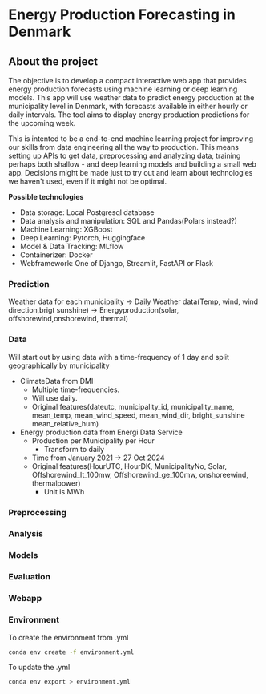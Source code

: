 # Energy Production Forecasting in Denmark #

## About the project ##
The objective is to develop a compact interactive web app that provides energy production forecasts using machine learning or deep learning models. This app will use weather data to predict energy production at the municipality level in Denmark, with forecasts available in either hourly or daily intervals. The tool aims to display energy production predictions for the upcoming week.

This is intented to be a end-to-end machine learning project for improving our skills from data engineering all the way to production.
This means setting up APIs to get data, preprocessing and analyzing data, training perhaps both shallow - and deep learning models and building a small web app.
Decisions might be made just to try out and learn about technologies we haven't used, even if it might not be optimal.

**Possible technologies** 
- Data storage: Local Postgresql database 
- Data analysis and manipulation: SQL and Pandas(Polars instead?)
- Machine Learning: XGBoost
- Deep Learning: Pytorch, Huggingface
- Model & Data Tracking: MLflow
- Containerizer: Docker
- Webframework: One of Django, Streamlit, FastAPI or Flask 


###  Prediction ###
Weather data for each municipality -> 
Daily Weather data(Temp, wind, wind direction,brigt sunshine) -> Energyproduction(solar, offshorewind,onshorewind, thermal)

### **Data** ###
Will start out by using data with a time-frequency of 1 day and split geographically by municipality
- ClimateData from DMI
    - Multiple time-frequencies.
    - Will use daily.
    - Original features(dateutc, municipality_id, municipality_name, mean_temp, mean_wind_speed, mean_wind_dir, bright_sunshine mean_relative_hum)
- Energy production data from Energi Data Service
    - Production per Municipality per Hour
        - Transform to daily
    - Time from January 2021 -> 27 Oct 2024
    - Original features(HourUTC, HourDK, MunicipalityNo, Solar, Offshorewind_lt_100mw, Offshorewind_ge_100mw, onshoreewind, thermalpower)
        - Unit is MWh



### **Preprocessing** ### 

### **Analysis** ###

### **Models** ###

### **Evaluation** ###

### **Webapp** ###


### Environment ###
To create the environment from .yml

```bash
conda env create -f environment.yml
``` 

To update the .yml

```bash
conda env export > environment.yml
```
